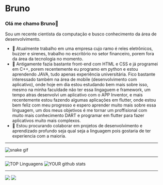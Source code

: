 # Bruno

### Olá me chamo Bruno👋
Sou um recente cientista da computação e busco conhecimento da área de desenvolvimento.
- 🔭 Atualmente trabalho em uma empresa cujo ramo é reles eletrônicos, buzzer e sirenes, trabalho no escritório no setor financeiro, porem fora da área da tecnologia no momento.
- 🌱 Antigamente fazia bastante front-end com HTML e CSS e já programei em C++, porem recentemente eu programo em python e estou aprendendo JAVA, tudo apenas experiência universitária. 
Fico bastante interessado também na área de mobile (desenvolvimento com aplicativo), onde hoje em dia estou estudando bem mais sobre isso, mesmo na minha faculdade não ter essa lingaguem e framework, um tempo atras desenvolvi um aplicativo com o APP Inventor, e mais recentemente estou fazendo algumas aplicações em flutter, onde estou bem feliz com meu progresso e espero aprender muito mais sobre essa linguagem, um dos meus objetivos é me tornar um proffisional com muito mais conhecimento DART e programar em flutter para fazer aplicativos muito mais complexos.
- 🤝 Estou procurando colaborar em projetos de desenvolvimento e aprendizado profundo seja qual seja a linguagem pois gostaria de ter experiencia com a maioria.

<hr> </hr>

![snake gif](https://github.com/Nexterzin/Bruno/blob/output/github-contribution-grid-snake-dark.svg)

<hr> </hr>

![TOP Linguagens](https://github-readme-stats.vercel.app/api/top-langs/?username=Nexterzin) ![YOUR github stats](https://github-readme-stats.vercel.app/api?username=Nexterzin) 

<hr> </hr>

[<img src="https://img.shields.io/badge/linkedin-%230077B5.svg?&style=for-the-badge&logo=linkedin&logoColor=white" />](https://www.linkedin.com/in/bruno-vinicius-03179219b/) [<img src = "https://img.shields.io/badge/instagram-%23E4405F.svg?&style=for-the-badge&logo=instagram&logoColor=white">](https://www.instagram.com/bru_vinii/)
